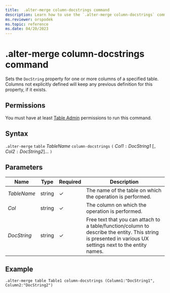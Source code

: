 ```yaml
---
title:  .alter-merge column-docstrings command
description: Learn how to use the `.alter-merge column-docstrings` command to set the `DocString` property for one or more columns in a specified table.
ms.reviewer: orspodek
ms.topic: reference
ms.date: 04/20/2023
---
```

# .alter-merge column-docstrings command

Sets the `DocString` property for one or more columns of a specified table. Columns not explicitly defined will keep any previous definition for this property, if it exists.

## Permissions

You must have at least [Table Admin](access-control/role-based-access-control.md) permissions to run this command.

## Syntax

`.alter-merge` `table` *TableName* `column-docstrings` `(` *Col1* `:` *DocString1* [`,` *Col2* `:` *DocString2*]... `)`

## Parameters

|Name|Type|Required|Description|
|--|--|--|--|
|*TableName*|string|&check;|The name of the table on which the operation is performed.|
|*Col*|string|&check;|The column on which the operation is performed.|
| *DocString*|string|&check;|Free text that you can attach to a table/function/column to describe the entity. This string is presented in various UX settings next to the entity names.|

## Example

```kusto
.alter-merge table Table1 column-docstrings (Column1:"DocString1", Column2:"DocString2")
```
